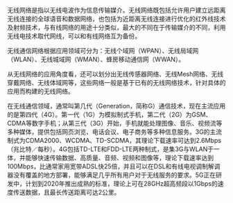 
无线网络是指以无线电波作为信息传输媒介。无线网络既包括允许用户建立远距离无线连接的全球语音和数据网络，也包括为近距离无线连接进行优化的红外线技术及射频技术，与有线网络的用途十分类似，最大的不同在于传输媒介的不同，利用无线电技术取代网线，可以和有线网络互为备份。

无线通信网络根据应用领域可分为：无线个域网（WPAN）、无线局域网（WLAN）、无线城域网（WMAN）、蜂房移动通信网（WWAN）。

从无线网络的应用角度看，还可以划分出无线传感器网络、无线Mesh网络、无线穿戴网络、无线体域网等，这些网络一般是基于已有的无线网络技术，针对具体的应用而构建的无线网络。

在无线通信领域，通常叫第几代（Generation，简称G）通信技术，现在主流应用的是第四代（4G）。第一代（1G）为模拟制式手机，第二代（2G）为GSM、CDMA等数字手机；从第三代（3G）开始，手机就能处理图像、音乐、视频流等多种媒体，提供包括网页浏览、电话会议、电子商务等多种信息服务。3G的主流制式为CDMA2000、WCDMA、TD-SCDMA，其理论下载速率可达到2.6Mbps（兆比特／每秒）。4G包括TD-LTE和FDD-LTE两种制式，是集3G与WLAN于一体，并能够快速传输数据、高质量、音频、视频和图像等，理论下载速率达到100Mbps，比通常家用宽带ADSL快25倍，并且可以在DSL和有线电视调制解调器没有覆盖的地方部署，能够满足几乎所有用户对于无线服务的要求。5G正在研发中，计划到2020年推出成熟的标准，理论上可在28GHz超高频段以1Gbps的速度传送数据，且最长传送距离可达2公里。
